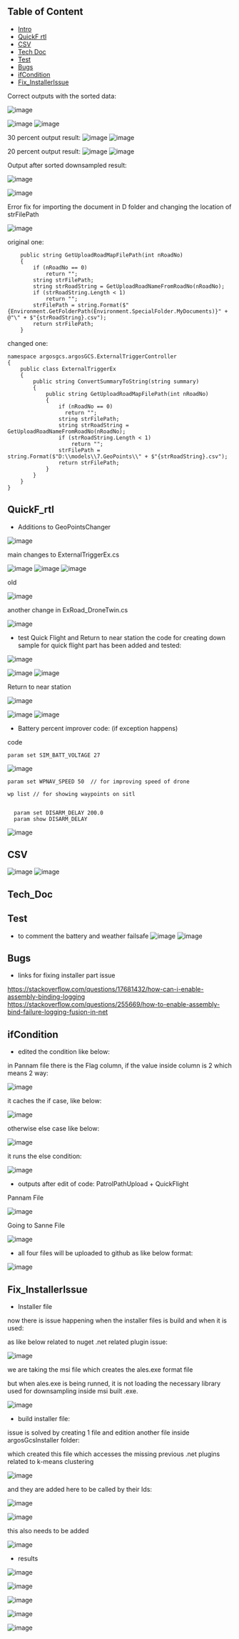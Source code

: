## Table of Content
* [Intro](#intro)
* [QuickF rtl](#quickf_rtl)
* [CSV](#csv)
* [Tech Doc](#tech_doc)
* [Test](#test)
* [Bugs](#bugs)
* [ifCondition](#ifcondition)
* [Fix_InstallerIssue](#fix_InstallerIssue)
   
Correct outputs with the sorted data:

![image](https://github.com/UbaydullohML/VS-Projects/assets/75980506/7f27f631-a082-495a-9851-8d17aab0b689)

![image](https://github.com/UbaydullohML/VS-Projects/assets/75980506/e7b4ffa0-a65c-48e7-a527-399a0b8f8251)
![image](https://github.com/UbaydullohML/VS-Projects/assets/75980506/7e714366-3fe6-48c4-b521-3b8b3326bfca)

30 percent output result:
![image](https://github.com/UbaydullohML/VS-Projects/assets/75980506/1248dbb3-5db2-4116-964d-003690e21264)
![image](https://github.com/UbaydullohML/VS-Projects/assets/75980506/0cb81cf2-a1f1-48d6-8ca1-3f0525a374c5)


20 percent output result:
![image](https://github.com/UbaydullohML/VS-Projects/assets/75980506/98833cf5-5f2e-462c-bb17-f340a55e364a)
![image](https://github.com/UbaydullohML/VS-Projects/assets/75980506/46cdeb5a-53ee-4f7f-bc08-93981434e325)


Output after sorted downsampled result:

![image](https://github.com/UbaydullohML/VS-Projects/assets/75980506/137b1664-5aa4-4c23-9a6d-8d419567c81f)

![image](https://github.com/UbaydullohML/VS-Projects/assets/75980506/24c54a47-e7fe-4a15-9bf5-3a1a8320c5ae)

Error fix for importing the document in D folder and changing the location of strFilePath 

![image](https://github.com/UbaydullohML/VS-Projects/assets/75980506/a62b83aa-176b-4698-aafe-399c873d43a1)



original one:

        public string GetUploadRoadMapFilePath(int nRoadNo)
        {
            if (nRoadNo == 0)
                return "";
            string strFilePath;
            string strRoadString = GetUploadRoadNameFromRoadNo(nRoadNo);
            if (strRoadString.Length < 1)
                return "";
            strFilePath = string.Format($"{Environment.GetFolderPath(Environment.SpecialFolder.MyDocuments)}" + @"\" + $"{strRoadString}.csv");
            return strFilePath;
        }



changed one:

    namespace argosgcs.argosGCS.ExternalTriggerController
    {
        public class ExternalTriggerEx
        {
            public string ConvertSummaryToString(string summary)
            {
                public string GetUploadRoadMapFilePath(int nRoadNo)
                {
                    if (nRoadNo == 0)
                      return "";
                    string strFilePath;
                    string strRoadString = GetUploadRoadNameFromRoadNo(nRoadNo);
                    if (strRoadString.Length < 1)
                        return "";
                    strFilePath = string.Format($"D:\\models\\7.GeoPoints\\" + $"{strRoadString}.csv");
                    return strFilePath;
                }
            }
        }
    }

## QuickF_rtl
- Additions to GeoPointsChanger

![image](https://github.com/UbaydullohML/VS-Projects/assets/75980506/830de4aa-54a9-4963-b9cc-64bce02928c6)

main changes to ExternalTriggerEx.cs
  
![image](https://github.com/UbaydullohML/VS-Projects/assets/75980506/8f9b8cdf-83b9-414f-8cff-936dd2ae54ca)
![image](https://github.com/UbaydullohML/VS-Projects/assets/75980506/80bf62ef-7c2d-4054-93fd-74101825b8c4)
![image](https://github.com/UbaydullohML/VS-Projects/assets/75980506/a0cde3e6-f7c8-41fe-a9b7-faa982c2a613)

old

![image](https://github.com/UbaydullohML/VS-Projects/assets/75980506/c08bfa80-6db1-421f-8780-2e47ce5e2169)

another change in ExRoad_DroneTwin.cs

![image](https://github.com/UbaydullohML/VS-Projects/assets/75980506/f617854c-04ef-4d1a-b2e4-624d9599e115)

- test
Quick Flight and Return to near station
the code for creating down sample for quick flight part has been added and tested:

![image](https://github.com/UbaydullohML/VS-Projects/assets/75980506/8df490ea-d5c2-4491-a8f2-6ab9865986a8)

![image](https://github.com/UbaydullohML/VS-Projects/assets/75980506/88c673be-17f0-4402-9d5c-26142eb02a0d)
![image](https://github.com/UbaydullohML/VS-Projects/assets/75980506/be789722-fd15-4ad8-854c-fd324b9210b5)

Return to near station

![image](https://github.com/UbaydullohML/VS-Projects/assets/75980506/88a99bb2-6849-4fcc-9805-079cd6d6f17f)

![image](https://github.com/UbaydullohML/VS-Projects/assets/75980506/ead57f39-bf02-4069-b84d-70b26cd251f7)
![image](https://github.com/UbaydullohML/VS-Projects/assets/75980506/68b09d96-ef5e-4bb4-96cd-7450f10d3b9b)


- Battery percent improver code: (if exception happens)

code

    param set SIM_BATT_VOLTAGE 27
    
![image](https://github.com/UbaydullohML/VS-Projects/assets/75980506/167c6bc7-35a4-4df1-8ab9-3ffb04ecbcc8)

    param set WPNAV_SPEED 50  // for improving speed of drone

    wp list // for showing waypoints on sitl


      param set DISARM_DELAY 200.0
      param show DISARM_DELAY 

![image](https://github.com/user-attachments/assets/243c10b6-1198-4cf2-8205-4168fdaf6e33)


## CSV

![image](https://github.com/UbaydullohML/VS-Projects/assets/75980506/bf38d32c-26bc-49b3-aa38-8dac0e5d9abf)
![image](https://github.com/UbaydullohML/VS-Projects/assets/75980506/47a7fd0d-915b-4374-826b-f874d37a86ae)


## Tech_Doc



## Test

- to comment the battery and weather failsafe
![image](https://github.com/UbaydullohML/VS-Projects/assets/75980506/c3ff0646-e8d6-4c72-8302-5f303b197534)
![image](https://github.com/UbaydullohML/VS-Projects/assets/75980506/688f6679-548d-4d6f-b579-8a292608640a)


## Bugs
- links for fixing installer part issue

https://stackoverflow.com/questions/17681432/how-can-i-enable-assembly-binding-logging
https://stackoverflow.com/questions/255669/how-to-enable-assembly-bind-failure-logging-fusion-in-net



## ifCondition
- edited the condition like below:

in Pannam file there is the Flag column, if the value inside column is 2 which means 2 way:

![image](https://github.com/UbaydullohML/VS-Projects/assets/75980506/7de40d03-3620-490b-be47-846f45462c20)

it caches the if case, like below:

![image](https://github.com/UbaydullohML/VS-Projects/assets/75980506/4affc6ca-c28b-4a85-8fab-b1ba4659bf1b)

otherwise else case like below:

![image](https://github.com/UbaydullohML/VS-Projects/assets/75980506/e295d6e1-aa66-46ae-82e0-8d2adffb6d87)

it runs the else condition:

![image](https://github.com/UbaydullohML/VS-Projects/assets/75980506/1e073c17-764f-44cf-b014-c3879b547820)


- outputs after edit of code: PatrolPathUpload + QuickFlight

Pannam File

![image](https://github.com/UbaydullohML/VS-Projects/assets/75980506/7ec575ce-c8e3-4776-be20-82efd133bbfd)

Going to Sanne File

![image](https://github.com/UbaydullohML/VS-Projects/assets/75980506/8f6633e3-4274-4432-9e8c-7df28adaaaf5)


- all four files will be uploaded to github as like below format:

![image](https://github.com/UbaydullohML/VS-Projects/assets/75980506/1ab9121e-bce5-4cba-b9d3-08b0bae1bb68)



## Fix_InstallerIssue

- Installer file

now there is issue happening when the installer files is build and when it is used:

as like below related to nuget .net related plugin issue:

![image](https://github.com/UbaydullohML/VS-Projects/assets/75980506/521763dc-7cb6-4dd7-ab47-96a31eebdba1)

we are taking the msi file which creates the ales.exe format file

but when ales.exe is being runned, it is not loading the necessary library used for downsampling inside msi built .exe.

![image](https://github.com/UbaydullohML/VS-Projects/assets/75980506/4ce4264f-8756-481c-ba44-61f76f468785)


- build installer file:

issue is solved by creating 1 file and edition another file inside argosGcsInstaller folder:

which created this file which accesses the missing previous .net plugins related to k-means clustering

![image](https://github.com/UbaydullohML/VS-Projects/assets/75980506/49d14648-9ed1-4360-ba0a-63c5a3a8f954)

and they are added here to be called by their Ids:

![image](https://github.com/UbaydullohML/VS-Projects/assets/75980506/f7aa1281-f286-4986-acb3-18399ea09340)

![image](https://github.com/UbaydullohML/VS-Projects/assets/75980506/35c73e20-2641-4764-a8ba-215602039da8)

this also needs to be added

![image](https://github.com/UbaydullohML/VS-Projects/assets/75980506/89c3b11e-13c7-4bf0-965a-afed90b64e99)


- results

![image](https://github.com/UbaydullohML/VS-Projects/assets/75980506/fdf2d0e4-2755-46ec-80f4-a9af9df632af)

![image](https://github.com/UbaydullohML/VS-Projects/assets/75980506/5eb831b1-c0ae-4a65-b3ea-486b520018e1)

![image](https://github.com/UbaydullohML/VS-Projects/assets/75980506/d4b46d55-f88d-4306-a1f7-9ea2b7794f66)

![image](https://github.com/UbaydullohML/VS-Projects/assets/75980506/9ff52d79-9724-489f-86f6-c931e1c3f1aa)

![image](https://github.com/UbaydullohML/VS-Projects/assets/75980506/5afd5631-ef5e-4c43-99fc-c22ba9e90195)

